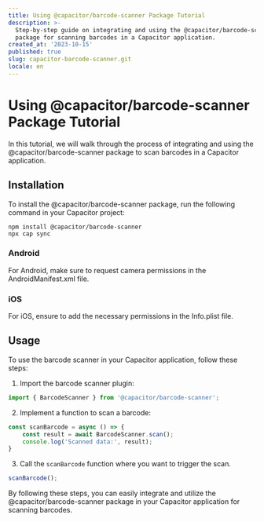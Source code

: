 ```yaml
---
title: Using @capacitor/barcode-scanner Package Tutorial
description: >-
  Step-by-step guide on integrating and using the @capacitor/barcode-scanner
  package for scanning barcodes in a Capacitor application.
created_at: '2023-10-15'
published: true
slug: capacitor-barcode-scanner.git
locale: en
---
```


# Using @capacitor/barcode-scanner Package Tutorial

In this tutorial, we will walk through the process of integrating and using the @capacitor/barcode-scanner package to scan barcodes in a Capacitor application.

## Installation

To install the @capacitor/barcode-scanner package, run the following command in your Capacitor project:

```shell
npm install @capacitor/barcode-scanner
npx cap sync
```

### Android

For Android, make sure to request camera permissions in the AndroidManifest.xml file.

### iOS

For iOS, ensure to add the necessary permissions in the Info.plist file.

## Usage

To use the barcode scanner in your Capacitor application, follow these steps:

1. Import the barcode scanner plugin:

```javascript
import { BarcodeScanner } from '@capacitor/barcode-scanner';
```

2. Implement a function to scan a barcode:

```javascript
const scanBarcode = async () => {
    const result = await BarcodeScanner.scan();
    console.log('Scanned data:', result);
}
```

3. Call the `scanBarcode` function where you want to trigger the scan.

```javascript
scanBarcode();
```

By following these steps, you can easily integrate and utilize the @capacitor/barcode-scanner package in your Capacitor application for scanning barcodes.

``` 
